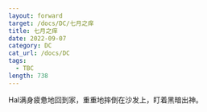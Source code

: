 ```yaml
---
layout: forward
target: /docs/DC/七月之痒
title: 七月之痒
date: 2022-09-07
category: DC
cat_url: /docs/DC
tags: 
  - TBC
length: 738
---
```


Hal满身疲惫地回到家，重重地摔倒在沙发上，盯着黑暗出神。
